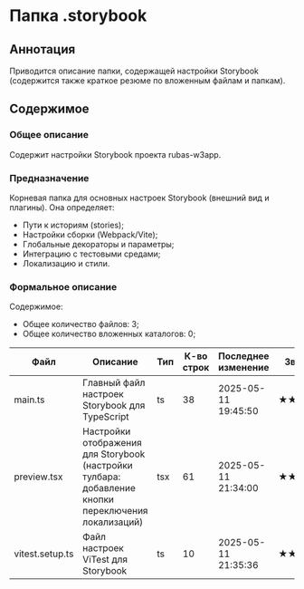 # Папка .storybook

## Аннотация

Приводится описание папки, содержащей настройки Storybook (содержится также краткое резюме по вложенным файлам и папкам).

## Содержимое

### Общее описание

Содержит настройки Storybook проекта rubas-w3app.

### Предназначение

Корневая папка для основных настроек Storybook (внешний вид и плагины). Она определяет:

* Пути к историям (stories);
* Настройки сборки (Webpack/Vite); 
* Глобальные декораторы и параметры; 
* Интеграцию с тестовыми средами; 
* Локализацию и стили.

### Формальное описание

Содержимое:
* Общее количество файлов: 3;
* Общее количество вложенных каталогов: 0;

| Файл            | Описание                                                                                            | Тип | К-во строк | Последнее изменение | Звезды |
|-----------------|-----------------------------------------------------------------------------------------------------|-----|------------|---------------------|--------|
| main.ts         | Главный файл настроек Storybook для TypeScript                                                      | ts  | 38         | 2025-05-11 19:45:50 | ★★★☆☆  |
| preview.tsx     | Настройки отображения для Storybook (настройки тулбара: добавление кнопки переключения локализаций) | tsx | 61         | 2025-05-11 21:34:00 | ★★★☆☆  |
| vitest.setup.ts | Файл настроек ViTest для Storybook                                                                  | ts  | 10         | 2025-05-11 21:35:36 | ★★★☆☆  |

